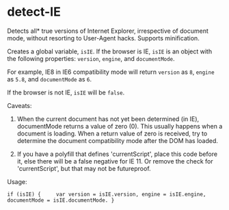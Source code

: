 # detect-IE
Detects all* true versions of Internet Explorer, irrespective of document mode, without resorting to User-Agent hacks. Supports minification.

Creates a global variable, `isIE`. If the browser is IE, `isIE` is an object with the following properties: `version`, `engine`, and `documentMode`.

For example, IE8 in IE6 compatibility mode will return `version` as `8`, `engine` as `5.8`, and `documentMode` as `6`.

If the browser is not IE, `isIE` will be `false`.

Caveats:
1. When the current document has not yet been determined (in IE), documentMode returns a value of zero (0). This usually happens when a document is loading. When a return value of zero is received, try to determine the document compatibility mode after the DOM has loaded.

2. If you have a polyfill that defines 'currentScript', place this code before it, else there will be a false negative for IE 11. Or remove the check for 'currentScript', but that may not be futureproof.


Usage:

`if (isIE) {    
  var version = isIE.version, engine = isIE.engine, documentMode = isIE.documentMode.
}`
